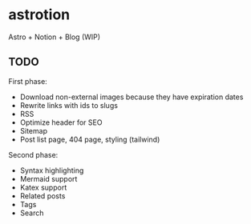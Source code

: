 # astrotion

Astro + Notion + Blog (WIP)

## TODO

First phase:

- Download non-external images because they have expiration dates
- Rewrite links with ids to slugs
- RSS
- Optimize header for SEO
- Sitemap
- Post list page, 404 page, styling (tailwind)

Second phase:

- Syntax highlighting
- Mermaid support
- Katex support
- Related posts
- Tags
- Search
